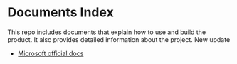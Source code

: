 # Documents Index

This repo includes documents that explain how to use and build the product. It also provides detailed information about the project.
New update
- [Microsoft official docs](official-docs.md)